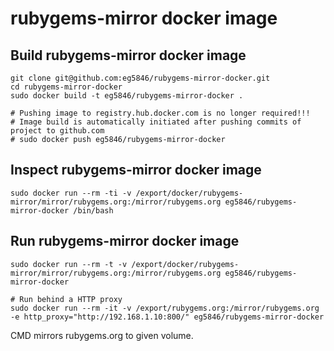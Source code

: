 # rubygems-mirror docker image

## Build rubygems-mirror docker image
```
git clone git@github.com:eg5846/rubygems-mirror-docker.git
cd rubygems-mirror-docker
sudo docker build -t eg5846/rubygems-mirror-docker .

# Pushing image to registry.hub.docker.com is no longer required!!!
# Image build is automatically initiated after pushing commits of project to github.com
# sudo docker push eg5846/rubygems-mirror-docker
```

## Inspect rubygems-mirror docker image
```
sudo docker run --rm -ti -v /export/docker/rubygems-mirror/mirror/rubygems.org:/mirror/rubygems.org eg5846/rubygems-mirror-docker /bin/bash
```

## Run rubygems-mirror docker image
```
sudo docker run --rm -t -v /export/docker/rubygems-mirror/mirror/rubygems.org:/mirror/rubygems.org eg5846/rubygems-mirror-docker

# Run behind a HTTP proxy
sudo docker run --rm -it -v /export/rubygems.org:/mirror/rubygems.org -e http_proxy="http://192.168.1.10:800/" eg5846/rubygems-mirror-docker
```
CMD mirrors rubygems.org to given volume.  
